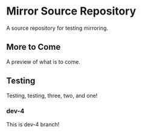 # Mirror Source Repository

A source repository for testing mirroring.

## More to Come

A preview of what is to come.

## Testing

Testing, testing, three, two, and one!

### dev-4

This is dev-4 branch!
